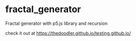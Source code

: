 # fractal_generator
Fractal generator with p5.js library and recursion

check it out at https://thedoodler.github.io/testing.github.io/
